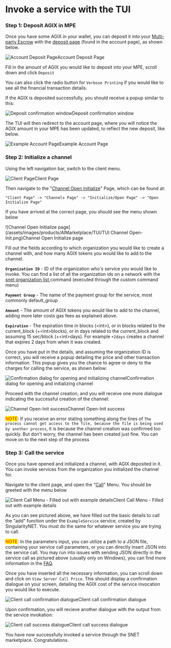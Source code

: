 # Invoke a service with the TUI

### Step 1: Deposit AGIX in MPE

Once you have some AGIX in your wallet, you can deposit it into your [Multi-party Escrow](https://dev.singularitynet.io/docs/ai-developers/mpe/) with the [deposit page](../menus/account/deposit.md) (found in the account page), as shown below.&#x20;

![Account Deposit Page](/assets/images/products/AIMarketplace/TUI/TUIDeposit.png)Account Deposit Page

Fill in the amount of AGIX you would like to deposit into your MPE, scroll down and click `Deposit`

You can also click the radio button for `Verbose Printing` if you would like to see all the financial transaction details.

If the AGIX is deposited successfully, you should receive a popup similar to this:

![Deposit confirmation window](/assets/images/products/AIMarketplace/TUI/TUIDepositConfirm.png)Deposit confirmation window

The TUI will then redirect to the account page, where you will notice the AGIX amount in your MPE has been updated, to reflect the new deposit, like below.

![Example Account Page](/assets/images/products/AIMarketplace/TUI/TUIAccountPage.png)Example Account Page

### Step 2: Initialize a channel

Using the left navigation bar, switch to the client menu.&#x20;

![Client Page](/assets/images/products/AIMarketplace/TUI/TUIClientPage.png)Client Page

Then navigate to the "[Channel Open Initialize](../menus/client/channels-menu/initialize-open-page/open-initialize.md)" Page, which can be found at:

```
"Client Page" -> "Channels Page" -> "Initialize/Open Page" -> "Open Initialize Page"
```

If you have arrived at the correct page, you should see the menu shown below

![Channel Open Initialize page](/assets/images/products/AIMarketplace/TUI/TUI Channel Open-Init.png)Channel Open Initialize page

Fill out the fields according to which organization you would like to create a channel with, and how many AGIX tokens you would like to add to the channel.&#x20;

**`Organization ID`** - ID of the organization who's service you would like to invoke. You can find a list of all the organization ids on a network with the [snet organization list ](https://snet-cli-docs.singularitynet.io/organization.html#list)command (executed through the custom command menu)

**`Payment Group`** - The name of the payment group for the service, most commonly default\_group

**`Amount`** - The amount of AGIX tokens you would like to add to the channel, adding more later costs gas fees as explained above.&#x20;

**`Expiration`** - The expiration time in blocks (\<int>), or in blocks related to the current\_block (+\<int>blocks), or in days related to the current\_block and assuming 15 sec/block (+\<int>days). For example `+2days` creates a channel that expires 2 days from when it was created.

Once you have put in the details, and assuming the organization ID is correct, you will receive a popup detailing the price and other transaction information. This popup gives you the chance to agree or deny to the charges for calling the service, as shown below:

![Confirmation dialog for opening and initializing channel](/assets/images/products/AIMarketplace/TUI/TUIChannelCreationConfirm.png)Confirmation dialog for opening and initializing channel

Proceed with the channel creation, and you will receive one more dialogue indicating the successful creation of the channel:

![Channel Open-Init success](/assets/images/products/AIMarketplace/TUI/TUIChannelCreationSuccess.png)Channel Open-Init success

<mark style="color:red;">NOTE</mark>: If you receive an error stating something along the lines of `The process cannot get access to the file, because the file is being used by another process`, it is because the channel creation was confirmed too quickly. But don't worry, the channel has been created just fine. You can move on to the next step of the process

### Step 3: Call the service

Once you have opened and initialized a channel, with AGIX deposited in it. You can invoke services from the organization you initialized the channel for.&#x20;

Navigate to the client page, and open the "[Call](../menus/client/call.md)" Menu. You should be greeted with the menu below

![Client Call Menu - Filled out with example details](/assets/images/products/AIMarketplace/TUI/TUIClientCall.png)Client Call Menu - Filled out with example details

As you can see pictured above, we have filled out the basic details to call the "add" function under the `ExampleService` service, created by SingularityNET. You must do the same for whatever service you are trying to call.&#x20;

<mark style="color:red;">NOTE</mark>: In the parameters input, you can utilize a path to a JSON file, containing your service call parameters, or you can directly insert JSON into the service call. You may run into issues with sending JSON directly in the service call as pictured above (usually only on Windows), you can find more information in the [FAQ](../faq/).

Once you have inserted all the necessary information, you can scroll down and click on `View Server Call Price`. This should display a confirmation dialogue on your screen, detailing the AGIX cost of the service invocation you would like to execute.&#x20;

![Client call confirmation dialogue](/assets/images/products/AIMarketplace/TUI/TUIClientCallConfirm.png)Client call confirmation dialogue

Upon confirmation, you will recieve another dialogue with the output from the service invokation:

![Client call success dialogue](/assets/images/products/AIMarketplace/TUI/TUIClientCallSuccess.png)Client call success dialogue 

You have now successfully invoked a service through the SNET marketplace. Congratulations.&#x20;
